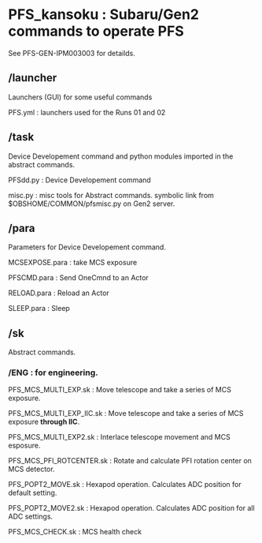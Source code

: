 # PFS_kansoku : Subaru/Gen2 commands to operate PFS

See PFS-GEN-IPM003003 for detailds.

## /launcher

Launchers (GUI) for some useful commands

PFS.yml
: launchers used for the Runs 01 and 02

## /task 

Device Developement command and python modules imported in the abstract commands.

PFSdd.py
: Device Developement command

misc.py
: misc tools for Abstract commands. symbolic link from $OBSHOME/COMMON/pfsmisc.py on Gen2 server.

## /para

Parameters for Device Developement command.

MCSEXPOSE.para
: take MCS exposure

PFSCMD.para
: Send OneCmnd to an Actor

RELOAD.para
: Reload an Actor

SLEEP.para
: Sleep

## /sk

Abstract commands.

### /ENG : for engineering.

PFS_MCS_MULTI_EXP.sk
: Move telescope and take a series of MCS exposure.

PFS_MCS_MULTI_EXP_IIC.sk
: Move telescope and take a series of MCS exposure **through IIC**.

PFS_MCS_MULTI_EXP2.sk
: Interlace telescope movement and MCS esposure.

PFS_MCS_PFI_ROTCENTER.sk
: Rotate and calculate PFI rotation center on MCS detector.

PFS_POPT2_MOVE.sk
: Hexapod operation. Calculates ADC position for default setting.

PFS_POPT2_MOVE2.sk
: Hexapod operation. Calculates ADC position for all ADC settings.

PFS_MCS_CHECK.sk
: MCS health check